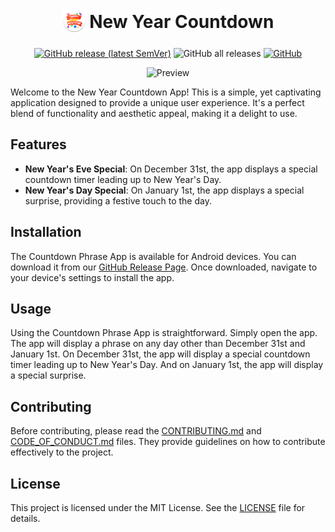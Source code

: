 <h1 align="center">
 <sub>
   <img src="assets/icon/logo.png" height="38" width="38" alt="Logo">
 </sub>
 New Year Countdown
</h1>

<p align="center">
	<a href="https://github.com/EdoardoTosin/new_year_countdown/releases/latest">
	<img alt="GitHub release (latest SemVer)" src="https://img.shields.io/github/v/release/EdoardoTosin/new_year_countdown?label=Latest%20Release&style=for-the-badge"></a>
	<img alt="GitHub all releases" src="https://img.shields.io/github/downloads/EdoardoTosin/new_year_countdown/total?style=for-the-badge">
	<a href="https://github.com/EdoardoTosin/new_year_countdown/blob/main/LICENSE">
	<img alt="GitHub" src="https://img.shields.io/github/license/EdoardoTosin/new_year_countdown?style=for-the-badge"></a>
</p>

<p align="center">
 <img src="assets/screenshot/social_preview.jpg.png" alt="Preview">
</p>

Welcome to the New Year Countdown App! This is a simple, yet captivating application designed to provide a unique user experience. It's a perfect blend of functionality and aesthetic appeal, making it a delight to use.

## Features

- **New Year's Eve Special**: On December 31st, the app displays a special countdown timer leading up to New Year's Day.
- **New Year's Day Special**: On January 1st, the app displays a special surprise, providing a festive touch to the day.

## Installation

The Countdown Phrase App is available for Android devices. You can download it from our [GitHub Release Page](https://github.com/EdoardoTosin/new_year_countdown/releases/latest). Once downloaded, navigate to your device's settings to install the app.

## Usage

Using the Countdown Phrase App is straightforward. Simply open the app. The app will display a phrase on any day other than December 31st and January 1st. On December 31st, the app will display a special countdown timer leading up to New Year's Day. And on January 1st, the app will display a special surprise.

## Contributing

Before contributing, please read the [CONTRIBUTING.md](./CONTRIBUTING.md) and [CODE_OF_CONDUCT.md](./CODE_OF_CONDUCT.md) files. They provide guidelines on how to contribute effectively to the project.

## License

This project is licensed under the MIT License. See the [LICENSE](LICENSE) file for details.
